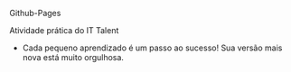 Github-Pages

Atividade prática do IT Talent 

- Cada pequeno aprendizado é um passo ao sucesso! Sua versão mais nova está muito orgulhosa. 

